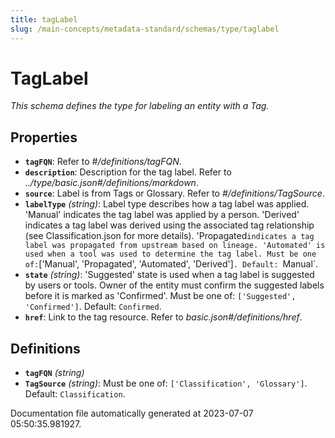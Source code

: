 ```yaml
---
title: tagLabel
slug: /main-concepts/metadata-standard/schemas/type/taglabel
---
```


# TagLabel

*This schema defines the type for labeling an entity with a Tag.*

## Properties

- **`tagFQN`**: Refer to *#/definitions/tagFQN*.
- **`description`**: Description for the tag label. Refer to *../type/basic.json#/definitions/markdown*.
- **`source`**: Label is from Tags or Glossary. Refer to *#/definitions/TagSource*.
- **`labelType`** *(string)*: Label type describes how a tag label was applied. 'Manual' indicates the tag label was applied by a person. 'Derived' indicates a tag label was derived using the associated tag relationship (see Classification.json for more details). 'Propagated` indicates a tag label was propagated from upstream based on lineage. 'Automated' is used when a tool was used to determine the tag label. Must be one of: `['Manual', 'Propagated', 'Automated', 'Derived']`. Default: `Manual`.
- **`state`** *(string)*: 'Suggested' state is used when a tag label is suggested by users or tools. Owner of the entity must confirm the suggested labels before it is marked as 'Confirmed'. Must be one of: `['Suggested', 'Confirmed']`. Default: `Confirmed`.
- **`href`**: Link to the tag resource. Refer to *basic.json#/definitions/href*.
## Definitions

- **`tagFQN`** *(string)*
- **`TagSource`** *(string)*: Must be one of: `['Classification', 'Glossary']`. Default: `Classification`.


Documentation file automatically generated at 2023-07-07 05:50:35.981927.
